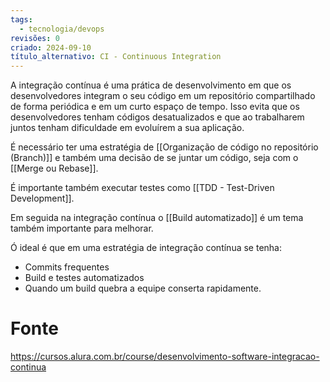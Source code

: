 ```yaml
---
tags:
  - tecnologia/devops
revisões: 0
criado: 2024-09-10
título_alternativo: CI - Continuous Integration
---
```

A integração contínua é uma prática de desenvolvimento em que os desenvolvedores integram o seu código em um repositório compartilhado de forma periódica e em um curto espaço de tempo. Isso evita que os desenvolvedores tenham códigos desatualizados e que ao trabalharem juntos tenham dificuldade em evoluírem a sua aplicação.

É necessário ter uma estratégia de [[Organização de código no repositório (Branch)]] e também uma decisão de se juntar um código, seja com o [[Merge ou Rebase]].

É importante também executar testes como [[TDD - Test-Driven Development]]. 

Em seguida na integração contínua o [[Build automatizado]] é um tema também importante para melhorar.

Ó ideal é que em uma estratégia de integração contínua se tenha:
- Commits frequentes
- Build e testes automatizados
- Quando um build quebra a equipe conserta rapidamente.

# Fonte
https://cursos.alura.com.br/course/desenvolvimento-software-integracao-continua